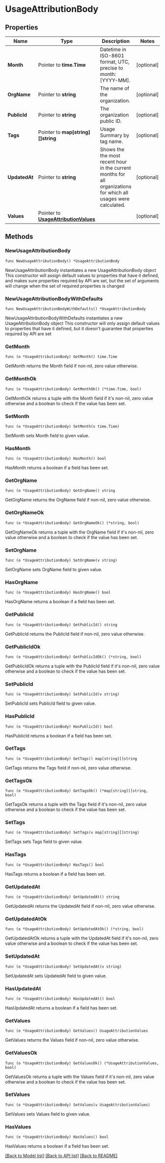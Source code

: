 # UsageAttributionBody

## Properties

Name | Type | Description | Notes
------------ | ------------- | ------------- | -------------
**Month** | Pointer to **time.Time** | Datetime in ISO-8601 format, UTC, precise to month: [YYYY-MM]. | [optional] 
**OrgName** | Pointer to **string** | The name of the organization. | [optional] 
**PublicId** | Pointer to **string** | The organization public ID. | [optional] 
**Tags** | Pointer to **map[string][]string** | Usage Summary by tag name. | [optional] 
**UpdatedAt** | Pointer to **string** | Shows the the most recent hour in the current months for all organizations for which all usages were calculated. | [optional] 
**Values** | Pointer to [**UsageAttributionValues**](UsageAttributionValues.md) |  | [optional] 

## Methods

### NewUsageAttributionBody

`func NewUsageAttributionBody() *UsageAttributionBody`

NewUsageAttributionBody instantiates a new UsageAttributionBody object
This constructor will assign default values to properties that have it defined,
and makes sure properties required by API are set, but the set of arguments
will change when the set of required properties is changed

### NewUsageAttributionBodyWithDefaults

`func NewUsageAttributionBodyWithDefaults() *UsageAttributionBody`

NewUsageAttributionBodyWithDefaults instantiates a new UsageAttributionBody object
This constructor will only assign default values to properties that have it defined,
but it doesn't guarantee that properties required by API are set

### GetMonth

`func (o *UsageAttributionBody) GetMonth() time.Time`

GetMonth returns the Month field if non-nil, zero value otherwise.

### GetMonthOk

`func (o *UsageAttributionBody) GetMonthOk() (*time.Time, bool)`

GetMonthOk returns a tuple with the Month field if it's non-nil, zero value otherwise
and a boolean to check if the value has been set.

### SetMonth

`func (o *UsageAttributionBody) SetMonth(v time.Time)`

SetMonth sets Month field to given value.

### HasMonth

`func (o *UsageAttributionBody) HasMonth() bool`

HasMonth returns a boolean if a field has been set.

### GetOrgName

`func (o *UsageAttributionBody) GetOrgName() string`

GetOrgName returns the OrgName field if non-nil, zero value otherwise.

### GetOrgNameOk

`func (o *UsageAttributionBody) GetOrgNameOk() (*string, bool)`

GetOrgNameOk returns a tuple with the OrgName field if it's non-nil, zero value otherwise
and a boolean to check if the value has been set.

### SetOrgName

`func (o *UsageAttributionBody) SetOrgName(v string)`

SetOrgName sets OrgName field to given value.

### HasOrgName

`func (o *UsageAttributionBody) HasOrgName() bool`

HasOrgName returns a boolean if a field has been set.

### GetPublicId

`func (o *UsageAttributionBody) GetPublicId() string`

GetPublicId returns the PublicId field if non-nil, zero value otherwise.

### GetPublicIdOk

`func (o *UsageAttributionBody) GetPublicIdOk() (*string, bool)`

GetPublicIdOk returns a tuple with the PublicId field if it's non-nil, zero value otherwise
and a boolean to check if the value has been set.

### SetPublicId

`func (o *UsageAttributionBody) SetPublicId(v string)`

SetPublicId sets PublicId field to given value.

### HasPublicId

`func (o *UsageAttributionBody) HasPublicId() bool`

HasPublicId returns a boolean if a field has been set.

### GetTags

`func (o *UsageAttributionBody) GetTags() map[string][]string`

GetTags returns the Tags field if non-nil, zero value otherwise.

### GetTagsOk

`func (o *UsageAttributionBody) GetTagsOk() (*map[string][]string, bool)`

GetTagsOk returns a tuple with the Tags field if it's non-nil, zero value otherwise
and a boolean to check if the value has been set.

### SetTags

`func (o *UsageAttributionBody) SetTags(v map[string][]string)`

SetTags sets Tags field to given value.

### HasTags

`func (o *UsageAttributionBody) HasTags() bool`

HasTags returns a boolean if a field has been set.

### GetUpdatedAt

`func (o *UsageAttributionBody) GetUpdatedAt() string`

GetUpdatedAt returns the UpdatedAt field if non-nil, zero value otherwise.

### GetUpdatedAtOk

`func (o *UsageAttributionBody) GetUpdatedAtOk() (*string, bool)`

GetUpdatedAtOk returns a tuple with the UpdatedAt field if it's non-nil, zero value otherwise
and a boolean to check if the value has been set.

### SetUpdatedAt

`func (o *UsageAttributionBody) SetUpdatedAt(v string)`

SetUpdatedAt sets UpdatedAt field to given value.

### HasUpdatedAt

`func (o *UsageAttributionBody) HasUpdatedAt() bool`

HasUpdatedAt returns a boolean if a field has been set.

### GetValues

`func (o *UsageAttributionBody) GetValues() UsageAttributionValues`

GetValues returns the Values field if non-nil, zero value otherwise.

### GetValuesOk

`func (o *UsageAttributionBody) GetValuesOk() (*UsageAttributionValues, bool)`

GetValuesOk returns a tuple with the Values field if it's non-nil, zero value otherwise
and a boolean to check if the value has been set.

### SetValues

`func (o *UsageAttributionBody) SetValues(v UsageAttributionValues)`

SetValues sets Values field to given value.

### HasValues

`func (o *UsageAttributionBody) HasValues() bool`

HasValues returns a boolean if a field has been set.


[[Back to Model list]](../README.md#documentation-for-models) [[Back to API list]](../README.md#documentation-for-api-endpoints) [[Back to README]](../README.md)


